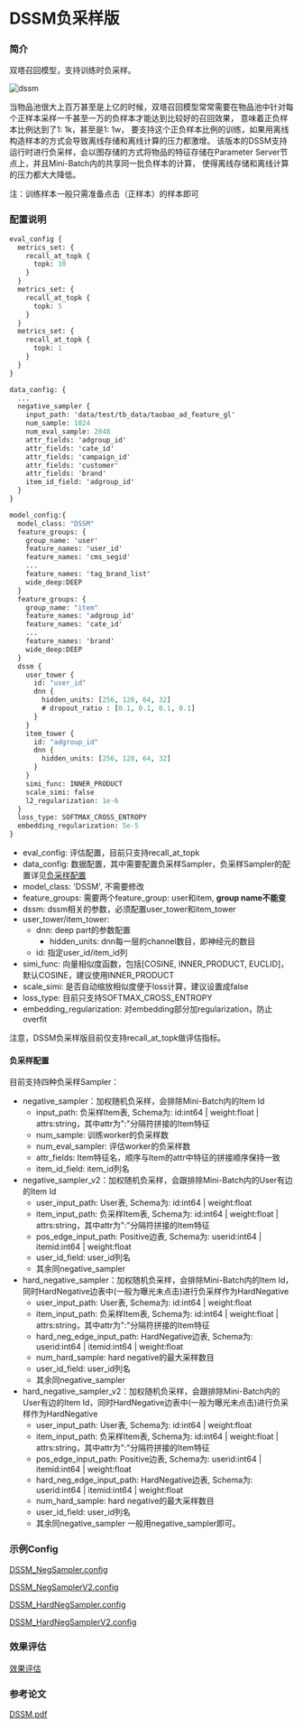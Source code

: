 # DSSM负采样版

### 简介

双塔召回模型，支持训练时负采样。

![dssm](../../images/models/dssm_neg_sampler.png)

当物品池很大上百万甚至是上亿的时候，双塔召回模型常常需要在物品池中针对每个正样本采样一千甚至一万的负样本才能达到比较好的召回效果，
意味着正负样本比例达到了1: 1k，甚至是1: 1w， 要支持这个正负样本比例的训练，如果用离线构造样本的方式会导致离线存储和离线计算的压力都激增。
该版本的DSSM支持运行时进行负采样，会以图存储的方式将物品的特征存储在Parameter Server节点上，并且Mini-Batch内的共享同一批负样本的计算，
使得离线存储和离线计算的压力都大大降低。

注：训练样本一般只需准备点击（正样本）的样本即可

### 配置说明

```protobuf
eval_config {
  metrics_set: {
    recall_at_topk {
      topk: 10
    }
  }
  metrics_set: {
    recall_at_topk {
      topk: 5
    }
  }
  metrics_set: {
    recall_at_topk {
      topk: 1
    }
  }
}

data_config: {
  ...
  negative_sampler {
    input_path: 'data/test/tb_data/taobao_ad_feature_gl'
    num_sample: 1024
    num_eval_sample: 2048
    attr_fields: 'adgroup_id'
    attr_fields: 'cate_id'
    attr_fields: 'campaign_id'
    attr_fields: 'customer'
    attr_fields: 'brand'
    item_id_field: 'adgroup_id'
  }
}

model_config:{
  model_class: "DSSM"
  feature_groups: {
    group_name: 'user'
    feature_names: 'user_id'
    feature_names: 'cms_segid'
    ...
    feature_names: 'tag_brand_list'
    wide_deep:DEEP
  }
  feature_groups: {
    group_name: "item"
    feature_names: 'adgroup_id'
    feature_names: 'cate_id'
    ...
    feature_names: 'brand'
    wide_deep:DEEP
  }
  dssm {
    user_tower {
      id: "user_id"
      dnn {
        hidden_units: [256, 128, 64, 32]
        # dropout_ratio : [0.1, 0.1, 0.1, 0.1]
      }
    }
    item_tower {
      id: "adgroup_id"
      dnn {
        hidden_units: [256, 128, 64, 32]
      }
    }
	simi_func: INNER_PRODUCT
    scale_simi: false
    l2_regularization: 1e-6
  }
  loss_type: SOFTMAX_CROSS_ENTROPY
  embedding_regularization: 5e-5
}
```

- eval_config: 评估配置，目前只支持recall_at_topk
- data_config: 数据配置，其中需要配置负采样Sampler，负采样Sampler的配置详见[负采样配置](./%E8%B4%9F%E9%87%87%E6%A0%B7%E9%85%8D%E7%BD%AE)
- model_class: 'DSSM', 不需要修改
- feature_groups: 需要两个feature_group: user和item, **group name不能变**
- dssm: dssm相关的参数，必须配置user_tower和item_tower
- user_tower/item_tower:
  - dnn: deep part的参数配置
    - hidden_units: dnn每一层的channel数目，即神经元的数目
  - id: 指定user_id/item_id列
- simi_func: 向量相似度函数，包括\[COSINE, INNER_PRODUCT, EUCLID\]，默认COSINE，建议使用INNER_PRODUCT
- scale_simi: 是否自动缩放相似度便于loss计算，建议设置成false
- loss_type: 目前只支持SOFTMAX_CROSS_ENTROPY
- embedding_regularization: 对embedding部分加regularization，防止overfit

注意，DSSM负采样版目前仅支持recall_at_topk做评估指标。

#### 负采样配置

目前支持四种负采样Sampler：

- negative_sampler：加权随机负采样，会排除Mini-Batch内的Item Id
  - input_path: 负采样Item表, Schema为: id:int64 | weight:float | attrs:string，其中attr为":"分隔符拼接的Item特征
  - num_sample: 训练worker的负采样数
  - num_eval_sampler: 评估worker的负采样数
  - attr_fields: Item特征名，顺序与Item的attr中特征的拼接顺序保持一致
  - item_id_field: item_id列名
- negative_sampler_v2：加权随机负采样，会跟排除Mini-Batch内的User有边的Item Id
  - user_input_path: User表, Schema为: id:int64 | weight:float
  - item_input_path: 负采样Item表, Schema为: id:int64 | weight:float | attrs:string，其中attr为":"分隔符拼接的Item特征
  - pos_edge_input_path: Positive边表, Schema为: userid:int64 | itemid:int64 | weight:float
  - user_id_field: user_id列名
  - 其余同negative_sampler
- hard_negative_sampler：加权随机负采样，会排除Mini-Batch内的Item Id，同时HardNegative边表中(一般为曝光未点击)进行负采样作为HardNegative
  - user_input_path: User表, Schema为: id:int64 | weight:float
  - item_input_path: 负采样Item表, Schema为: id:int64 | weight:float | attrs:string，其中attr为":"分隔符拼接的Item特征
  - hard_neg_edge_input_path: HardNegative边表, Schema为: userid:int64 | itemid:int64 | weight:float
  - num_hard_sample: hard negative的最大采样数目
  - user_id_field: user_id列名
  - 其余同negative_sampler
- hard_negative_sampler_v2：加权随机负采样，会跟排除Mini-Batch内的User有边的Item Id，同时HardNegative边表中(一般为曝光未点击)进行负采样作为HardNegative
  - user_input_path: User表, Schema为: id:int64 | weight:float
  - item_input_path: 负采样Item表, Schema为: id:int64 | weight:float | attrs:string，其中attr为":"分隔符拼接的Item特征
  - pos_edge_input_path: Positive边表, Schema为: userid:int64 | itemid:int64 | weight:float
  - hard_neg_edge_input_path: HardNegative边表, Schema为: userid:int64 | itemid:int64 | weight:float
  - num_hard_sample: hard negative的最大采样数目
  - user_id_field: user_id列名
  - 其余同negative_sampler
    一般用negative_sampler即可。

### 示例Config

[DSSM_NegSampler.config](https://easyrec.oss-cn-beijing.aliyuncs.com/config/dssm_neg_sampler_on_taobao.config)

[DSSM_NegSamplerV2.config](https://easyrec.oss-cn-beijing.aliyuncs.com/config/dssm_neg_sampler_v2_on_taobao.config)

[DSSM_HardNegSampler.config](https://easyrec.oss-cn-beijing.aliyuncs.com/config/dssm_hard_neg_sampler_on_taobao.config)

[DSSM_HardNegSamplerV2.config](https://easyrec.oss-cn-beijing.aliyuncs.com/config/dssm_hard_neg_sampler_v2_on_taobao.config)

### 效果评估

[效果评估](https://easyrec.oss-cn-beijing.aliyuncs.com/docs/recall_eval.pdf)

### 参考论文

[DSSM.pdf](https://www.microsoft.com/en-us/research/wp-content/uploads/2016/02/cikm2013_DSSM_fullversion.pdf)
